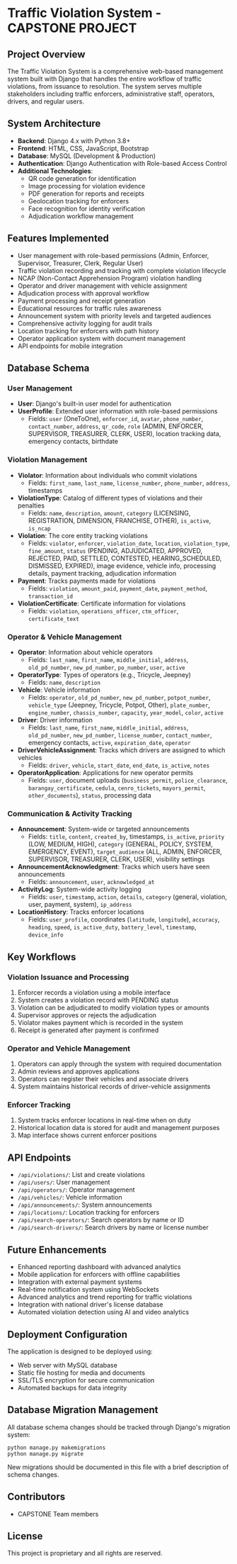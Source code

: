 # Traffic Violation System - CAPSTONE PROJECT

## Project Overview
The Traffic Violation System is a comprehensive web-based management system built with Django that handles the entire workflow of traffic violations, from issuance to resolution. The system serves multiple stakeholders including traffic enforcers, administrative staff, operators, drivers, and regular users.

## System Architecture
- **Backend**: Django 4.x with Python 3.8+
- **Frontend**: HTML, CSS, JavaScript, Bootstrap 
- **Database**: MySQL (Development & Production)
- **Authentication**: Django Authentication with Role-based Access Control
- **Additional Technologies**:
  - QR code generation for identification
  - Image processing for violation evidence
  - PDF generation for reports and receipts
  - Geolocation tracking for enforcers
  - Face recognition for identity verification
  - Adjudication workflow management

## Features Implemented
- User management with role-based permissions (Admin, Enforcer, Supervisor, Treasurer, Clerk, Regular User)
- Traffic violation recording and tracking with complete violation lifecycle
- NCAP (Non-Contact Apprehension Program) violation handling
- Operator and driver management with vehicle assignment
- Adjudication process with approval workflow
- Payment processing and receipt generation
- Educational resources for traffic rules awareness
- Announcement system with priority levels and targeted audiences
- Comprehensive activity logging for audit trails
- Location tracking for enforcers with path history
- Operator application system with document management
- API endpoints for mobile integration

## Database Schema

### User Management
- **User**: Django's built-in user model for authentication
- **UserProfile**: Extended user information with role-based permissions
  - Fields: `user` (OneToOne), `enforcer_id`, `avatar`, `phone_number`, `contact_number`, `address`, `qr_code`, `role` (ADMIN, ENFORCER, SUPERVISOR, TREASURER, CLERK, USER), location tracking data, emergency contacts, birthdate

### Violation Management
- **Violator**: Information about individuals who commit violations
  - Fields: `first_name`, `last_name`, `license_number`, `phone_number`, `address`, timestamps
- **ViolationType**: Catalog of different types of violations and their penalties
  - Fields: `name`, `description`, `amount`, `category` (LICENSING, REGISTRATION, DIMENSION, FRANCHISE, OTHER), `is_active`, `is_ncap`
- **Violation**: The core entity tracking violations
  - Fields: `violator`, `enforcer`, `violation_date`, `location`, `violation_type`, `fine_amount`, `status` (PENDING, ADJUDICATED, APPROVED, REJECTED, PAID, SETTLED, CONTESTED, HEARING_SCHEDULED, DISMISSED, EXPIRED), image evidence, vehicle info, processing details, payment tracking, adjudication information
- **Payment**: Tracks payments made for violations
  - Fields: `violation`, `amount_paid`, `payment_date`, `payment_method`, `transaction_id`
- **ViolationCertificate**: Certificate information for violations
  - Fields: `violation`, `operations_officer`, `ctm_officer`, `certificate_text`

### Operator & Vehicle Management
- **Operator**: Information about vehicle operators
  - Fields: `last_name`, `first_name`, `middle_initial`, `address`, `old_pd_number`, `new_pd_number`, `po_number`, `user`, `active`
- **OperatorType**: Types of operators (e.g., Tricycle, Jeepney)
  - Fields: `name`, `description`
- **Vehicle**: Vehicle information
  - Fields: `operator`, `old_pd_number`, `new_pd_number`, `potpot_number`, `vehicle_type` (Jeepney, Tricycle, Potpot, Other), `plate_number`, `engine_number`, `chassis_number`, `capacity`, `year_model`, `color`, `active`
- **Driver**: Driver information
  - Fields: `last_name`, `first_name`, `middle_initial`, `address`, `old_pd_number`, `new_pd_number`, `license_number`, `contact_number`, emergency contacts, `active`, `expiration_date`, `operator`
- **DriverVehicleAssignment**: Tracks which drivers are assigned to which vehicles
  - Fields: `driver`, `vehicle`, `start_date`, `end_date`, `is_active`, `notes`
- **OperatorApplication**: Applications for new operator permits
  - Fields: `user`, document uploads (`business_permit`, `police_clearance`, `barangay_certificate`, `cedula`, `cenro_tickets`, `mayors_permit`, `other_documents`), `status`, processing data

### Communication & Activity Tracking
- **Announcement**: System-wide or targeted announcements
  - Fields: `title`, `content`, `created_by`, timestamps, `is_active`, `priority` (LOW, MEDIUM, HIGH), `category` (GENERAL, POLICY, SYSTEM, EMERGENCY, EVENT), `target_audience` (ALL, ADMIN, ENFORCER, SUPERVISOR, TREASURER, CLERK, USER), visibility settings
- **AnnouncementAcknowledgment**: Tracks which users have seen announcements
  - Fields: `announcement`, `user`, `acknowledged_at`
- **ActivityLog**: System-wide activity logging
  - Fields: `user`, `timestamp`, `action`, `details`, `category` (general, violation, user, payment, system), `ip_address`
- **LocationHistory**: Tracks enforcer locations
  - Fields: `user_profile`, coordinates (`latitude`, `longitude`), `accuracy`, `heading`, `speed`, `is_active_duty`, `battery_level`, `timestamp`, `device_info`

## Key Workflows

### Violation Issuance and Processing
1. Enforcer records a violation using a mobile interface
2. System creates a violation record with PENDING status
3. Violation can be adjudicated to modify violation types or amounts
4. Supervisor approves or rejects the adjudication
5. Violator makes payment which is recorded in the system
6. Receipt is generated after payment is confirmed

### Operator and Vehicle Management
1. Operators can apply through the system with required documentation
2. Admin reviews and approves applications
3. Operators can register their vehicles and associate drivers
4. System maintains historical records of driver-vehicle assignments

### Enforcer Tracking
1. System tracks enforcer locations in real-time when on duty
2. Historical location data is stored for audit and management purposes
3. Map interface shows current enforcer positions

## API Endpoints
- `/api/violations/`: List and create violations
- `/api/users/`: User management
- `/api/operators/`: Operator management
- `/api/vehicles/`: Vehicle information
- `/api/announcements/`: System announcements
- `/api/locations/`: Location tracking for enforcers
- `/api/search-operators/`: Search operators by name or ID
- `/api/search-drivers/`: Search drivers by name or license number

## Future Enhancements
- Enhanced reporting dashboard with advanced analytics
- Mobile application for enforcers with offline capabilities
- Integration with external payment systems
- Real-time notification system using WebSockets
- Advanced analytics and trend reporting for traffic violations
- Integration with national driver's license database
- Automated violation detection using AI and video analytics

## Deployment Configuration
The application is designed to be deployed using:
- Web server with MySQL database
- Static file hosting for media and documents
- SSL/TLS encryption for secure communication
- Automated backups for data integrity

## Database Migration Management
All database schema changes should be tracked through Django's migration system:
```
python manage.py makemigrations
python manage.py migrate
```

New migrations should be documented in this file with a brief description of schema changes.

## Contributors
- CAPSTONE Team members

## License
This project is proprietary and all rights are reserved.
